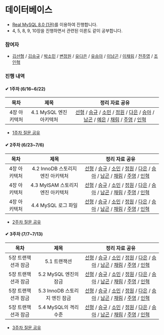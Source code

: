 # 데이터베이스

- [Real MySQL 8.0 (1권)](https://www.yes24.com/Product/Goods/103415627)를 이용하여 진행합니다.
- 4, 5, 8, 9, 10장을 진행하면서 관련된 이론도 같이 공부합니다.

### 참여자

- [김선형](https://github.com/tjsguddl96) / [김승규](https://github.com/pickac4rd) / [박소민](https://github.com/yygs321) / [변정원](https://github.com/Byungul) / [유다은](https://github.com/yudaeun) / [유승아](https://github.com/SeungAh-Yoo99) / [이남곤](https://github.com/ng-lee) / [이채림](https://github.com/chech2) / [전주영](https://github.com/juuyoungjeon) / [조인혁](https://github.com/InHyeok-J)

### 진행 내역

#### ✔ 1주차 (6/16~6/22)

| 목차 | 제목 | 정리 자료 공유 |
| :-----: | :-----: | :-----: |
| 4장 아키텍처 | 4.1 MySQL 엔진 아키텍처 | [선형](https://indecisive-phalange-003.notion.site/4-1-MySQL-7ac55a3558c34ac885238d72125cd9b6?pvs=4) / [승규](https://careful-fan-de2.notion.site/4-96d38d1d028e4db39292000996f69800?pvs=4) / [소민](https://fluorescent-polka-59d.notion.site/chap4-35678f0a6147446e8ff561001f803d56?pvs=4) / [정원](https://efficacious-pomelo-4e3.notion.site/4-1-MySQL-638ec09bf3404d64bd50a42b29f7fe3a?pvs=4) / [다은](https://livesonlyoneday.notion.site/REAL-MySQL-467401eaacfc4de3a4616e5e65b93431?pvs=4) / [승아](https://substantial-radish-aee.notion.site/4-1-MySQL-5a21de2eb5924c04942d3756f98660e5?pvs=4) / [남곤](https://ng-lee.notion.site/4-1-MySQL-d588fc87fc3d4c23bd76d6e78aa4b143?pvs=4) / [예은]() / [채림](https://tropical-border-e6f.notion.site/4-1-MySQL-df4f7cfb94ab45c79bdec517006ebea5?pvs=4) / [주영](https://tin-colossus-852.notion.site/4-2db7cc42933f4e6390044348b390020c?pvs=4) / [인혁](https://peppered-viscount-bd6.notion.site/RealMySQL-4-1-MySQL-9a10913c6c7443d780b3fff6721e61cc?pvs=4) |

- [1주차 질문 공유](https://github.com/SSAFY-S0914/CS-Study/blob/main/3.%20%EB%8D%B0%EC%9D%B4%ED%84%B0%EB%B2%A0%EC%9D%B4%EC%8A%A4/%EC%A7%88%EB%AC%B8%EB%AA%A9%EB%A1%9D/1%EC%A3%BC%EC%B0%A8.md)

#### ✔ 2주차 (6/23~7/6)
| 목차 | 제목 | 정리 자료 공유 |
| :-----: | :-----: | :-----: |
| 4장 아키텍처 | 4.2 InnoDB 스토리지 엔진 아키텍처 | [선형](https://indecisive-phalange-003.notion.site/4-2-InnoDB-4ba6640ab1544333a77af34569edc94e?pvs=4) / [승규](https://www.notion.so/4-96d38d1d028e4db39292000996f69800#62c685d157274837a494619fbece78b6) / [소민](https://fluorescent-polka-59d.notion.site/4-2-InnoDB-035ed0fa614541d28cb17d01281e2195?pvs=4) / [정원](https://efficacious-pomelo-4e3.notion.site/4-2-InnoDB-8cd4862357b24d7683ebcff3709ce42a?pvs=4) / [다은](https://livesonlyoneday.notion.site/REAL-MySQL-467401eaacfc4de3a4616e5e65b93431?pvs=4) / [승아](https://substantial-radish-aee.notion.site/4-2-InnoDB-ef8e60ecba42424eb0ec620639c158cb?pvs=4) / [남곤](https://ng-lee.notion.site/4-2-InnoDB-c805ccd738d1420981b7a5380c27b7ba?pvs=4) / [채림](https://tropical-border-e6f.notion.site/4-2-4-3-60ee790e75034c60adb434a60aa05f8d?pvs=4) / [주영](https://tin-colossus-852.notion.site/4-2-InnoDB-67fbe8b588ae401ab45f46f08545dad5?pvs=4) / [인혁](https://peppered-viscount-bd6.notion.site/RealMySQL-4-2-Innodb-4-3-4-4-c0f673dc813342e19429988bc1b3c632?pvs=4) |
| 4장 아키텍처 | 4.3 MyISAM 스토리지 엔진 아키텍처 | [선형](https://indecisive-phalange-003.notion.site/4-3-MyISAM-c329d7936da341dc976d0da8a1637715?pvs=4) / [승규]() / [소민](https://fluorescent-polka-59d.notion.site/4-3-MyISAM-125f640415a74ea19735e38408ec67b3?pvs=4) / [정원](https://efficacious-pomelo-4e3.notion.site/4-3-MyISAM-4e1e319c56e94a248ec11d9070622f42?pvs=4) / [다은](https://livesonlyoneday.notion.site/REAL-MySQL-467401eaacfc4de3a4616e5e65b93431?pvs=4) / [승아](https://substantial-radish-aee.notion.site/4-3-MyISAM-30c8d06c297640cc873a29dc10a5de13?pvs=4) / [남곤](https://ng-lee.notion.site/4-3-MyISAM-a087b7643de644b0941fbc3cee7ad7b3?pvs=4) / [채림]() / [주영](https://tin-colossus-852.notion.site/4-3-MyISAM-a2fc6b787a8342a7a21ae9a9dd3335f3?pvs=4) / [인혁](https://peppered-viscount-bd6.notion.site/RealMySQL-4-2-Innodb-4-3-4-4-c0f673dc813342e19429988bc1b3c632?pvs=4) |
| 4장 아키텍처 | 4.4 MySQL 로그 파일 | [선형](https://indecisive-phalange-003.notion.site/4-4-MySQL-b8a835f264854fb598a6c86ff195c4cf?pvs=4) / [승규]() / [소민](https://fluorescent-polka-59d.notion.site/4-4-MySQL-186dafad4e1443a9bcc2dda403ee9b88?pvs=4) / [정원](https://efficacious-pomelo-4e3.notion.site/4-4-MySQL-810a2a1e138f4874a6a07195e49a86bb?pvs=4) / [다은](https://livesonlyoneday.notion.site/REAL-MySQL-467401eaacfc4de3a4616e5e65b93431?pvs=4) / [승아](https://substantial-radish-aee.notion.site/4-4-MySQL-9fc0ed1a7ddb4548ad48092a238f1de3?pvs=4) / [남곤](https://ng-lee.notion.site/4-4-MySQL-0ed5007e5f744c76b00e35095b5cb4be?pvs=4) / [채림](https://tropical-border-e6f.notion.site/4-2-4-3-60ee790e75034c60adb434a60aa05f8d?pvs=4) / [주영](https://tin-colossus-852.notion.site/4-4-MySQL-f2f837ee4b8c4dfd864d6ffb58cddca8?pvs=4) / [인혁](https://peppered-viscount-bd6.notion.site/RealMySQL-4-2-Innodb-4-3-4-4-c0f673dc813342e19429988bc1b3c632?pvs=4) |

- [2주차 질문 공유](https://github.com/SSAFY-S0914/CS-Study/blob/main/3.%20%EB%8D%B0%EC%9D%B4%ED%84%B0%EB%B2%A0%EC%9D%B4%EC%8A%A4/%EC%A7%88%EB%AC%B8%EB%AA%A9%EB%A1%9D/2%EC%A3%BC%EC%B0%A8.md)

#### ✔ 3주차 (7/7~7/13)
| 목차 | 제목 | 정리 자료 공유 |
| :-----: | :-----: | :-----: |
| 5장 트랜잭션과 잠금 | 5.1 트랜잭션 | [선형]() / [승규]() / [소민]() / [정원]() / [다은](https://livesonlyoneday.notion.site/REAL-MySQL-467401eaacfc4de3a4616e5e65b93431?pvs=4) / [승아]() / [남곤]() / [채림]() / [주영]() / [인혁]() |
| 5장 트랜잭션과 잠금 | 5.2 MySQL 엔진의 잠금 | [선형]() / [승규]() / [소민]() / [정원]() / [다은](https://livesonlyoneday.notion.site/REAL-MySQL-467401eaacfc4de3a4616e5e65b93431?pvs=4) / [승아]() / [남곤]() / [채림]() / [주영]() / [인혁]() |
| 5장 트랜잭션과 잠금 | 5.3 InnoDB 스토리지 엔진 잠금 | [선형]() / [승규]() / [소민]() / [정원]() / [다은](https://livesonlyoneday.notion.site/REAL-MySQL-467401eaacfc4de3a4616e5e65b93431?pvs=4) / [승아]() / [남곤]() / [채림]() / [주영]() / [인혁]() |
| 5장 트랜잭션과 잠금 | 5.4 MySQL의 격리 수준 | [선형]() / [승규]() / [소민]() / [정원]() / [다은](https://livesonlyoneday.notion.site/REAL-MySQL-467401eaacfc4de3a4616e5e65b93431?pvs=4) / [승아]() / [남곤]() / [채림]() / [주영]() / [인혁]() |

- [3주차 질문 공유](https://github.com/SSAFY-S0914/CS-Study/blob/main/3.%20%EB%8D%B0%EC%9D%B4%ED%84%B0%EB%B2%A0%EC%9D%B4%EC%8A%A4/%EC%A7%88%EB%AC%B8%EB%AA%A9%EB%A1%9D/3%EC%A3%BC%EC%B0%A8.md)

